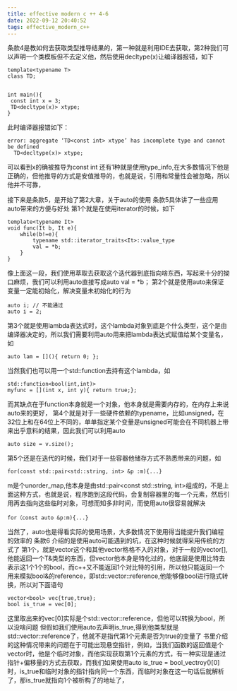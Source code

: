 ```yaml
---
title: effective modern c ++ 4-6
date: 2022-09-12 20:40:52
tags: effective_modern_c++
---
```



条款4是教如何去获取类型推导结果的，第一种就是利用IDE去获取，第2种我们可以声明一个类模板但不去定义他，然后使用decltype(x)让编译器报错，如下
~~~
template<typename T>
class TD;


int main(){
 const int x = 3;
 TD<decltype(x)> xtype;
}
~~~
此时编译器报错如下：
~~~
error: aggregate ‘TD<const int> xtype’ has incomplete type and cannot be defined
  TD<decltype(x)> xtype;
~~~
可以看到x的确被推导为const int
还有1种就是使用type_info,在大多数情况下他是正确的，但他推导的方式是安值推导的，也就是说，引用和常量性会被忽略，所以他并不可靠，


接下来是条款5，是开始了第2大章，关于auto的使用
条款5具体讲了一些应用auto带来的方便与好处
第1个就是在使用iterator的时候，如下
~~~
template<typename It>
void func(It b, It e){
    while(b!=e){
        typename std::iterator_traits<It>::value_type
        val = *b;
    }
}
~~~
像上面这一段，我们使用萃取去获取这个迭代器到底指向啥东西，写起来十分的拗口麻烦，我们可以利用auto直接写成auto val = *b；
第2个就是使用auto来保证变量一定能初始化，解决变量未初始化的行为
~~~
auto i; // 不能通过
auto i = 2;
~~~
第3个就是使用lambda表达式时，这个lambda对象到底是个什么类型，这个是由编译器决定的，所以我们需要利用auto用来把lambda表达式赋值给某个变量名，如
~~~
auto lam = [](){ return 0; };
~~~
当然我们也可以用一个std::function去持有这个lambda，如
~~~
std::function<bool(int,int)>
myfunc = [](int x, int y){ return true;};
~~~
而其缺点在于function本身就是一个对象，他本身就是需要内存的，在内存上来说auto来的更好，
第4个就是对于一些硬件依赖的typename，比如unsigned，在32位上和在64位上不同的，单单指定某个变量是unsigned可能会在不同机器上带来出乎意料的结果，因此我们可以利用auto
~~~
auto size = v.size();
~~~
第5个还是在迭代的时候，我们对于一些容器他储存方式不熟悉带来的问题，如
~~~
for(const std::pair<std::string, int> &p :m){...}
~~~
m是个unorder_map,他本身是由std::pair<const std::string, int>组成的，不是上面这种方式，也就是说，程序跑到这段代码，会复制容器里的每一个元素，然后引用再去指向这些临时对象，可想而知多非时间，而使用auto很容易就解决
~~~
for（const auto &p:m){...}
~~~
当然了，auto也是得看实际的使用场景，大多数情况下使用得当能提升我们编程的效率的
条款6 介绍的是使用auto可能遇到的坑，在这种时候就得采用传统的方式了
第1个，就是vector<bool>这个和其他vector格格不入的对象，对于一般的vector<T>[],他能返回一个T&类型的东西，但vector<bool>他本身是特化过的，他底层是使用比特去表示这1个1个的bool，而c++又不能返回1个对比特的引用，所以他只能返回一个用来模拟bool&的reference，即std::vector<bool>::reference,他能够像bool进行隐式转换，所以对下面语句
~~~
vector<bool> vec{true,true};
bool is_true = vec[0];
~~~
这里取出来的vec[0]实际是个std::vector<bool>::reference，但他可以转换为bool，所以没啥问题
但假如我们使用auto去声明is_true,得到他类型就是std::vector<bool>::reference了，他就不是指代第1个元素是否为true的变量了
书里介绍的这种情况带来的问题在于可能出现悬空指针，例如，当我们函数的返回值是个vector<bool>时，他是个临时对象，而他实现获取第1个元素的方式，有一种实现是通过指针+偏移量的方式去获取，而我们如果使用auto is_true = bool_vectroy()[0]时，is_true和临时对象的指针指向同一个东西，而临时对象在这一句话后就解析了，那is_true就指向1个被析构了的地址了，
